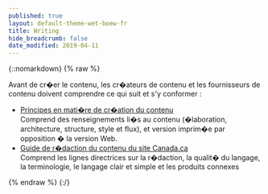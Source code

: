 ```yaml
---
published: true
layout: default-theme-wet-boew-fr
title: Writing
hide_breadcrumb: false
date_modified: 2019-04-11
---
```

{::nomarkdown}
{% raw %}
<p>Avant de cr�er le contenu, les cr�ateurs de contenu et les fournisseurs de contenu doivent comprendre ce qui suit et s'y conformer : </p>
  <ul class="lst-spcd">
     <li><a href="prncpls-fr.html">Principes en mati�re de cr�ation du contenu</a><br>
    Comprend des renseignements li�s au contenu (�laboration, architecture, structure, style et flux), et version imprim�e par opposition � la version Web.</li>
    <li><a href="https://www.canada.ca/fr/secretariat-conseil-tresor/services/communications-gouvernementales/guide-redaction-contenu-canada.html">Guide de r�daction du contenu du site Canada.ca</a><br>
    Comprend les lignes directrices sur la r�daction, la qualit� du langage, la terminologie, le langage clair et simple et les produits connexes</li>
  </ul>
{% endraw %}
{:/}
